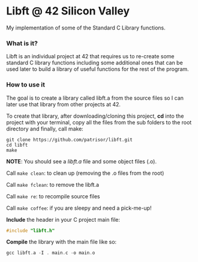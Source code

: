 # Libft @ 42 Silicon Valley
My implementation of some of the Standard C Library functions.
### What is it?
Libft is an individual project at 42 that requires us to re-create 
some standard C library functions including some additional ones that 
can be used later to build a library of useful functions for the rest 
of the program.
### How to use it
The goal is to create a library called libft.a from 
the source files so I can later use that library from 
other projects at 
42.

To create that library, after downloading/cloning this project, 
**cd** into the project with your terminal, copy all the files 
from the sub folders to the root directory and 
finally, call make:

	git clone https://github.com/patrisor/libft.git
	cd libft
	make

**NOTE**: You should see a *libft.a* file and some object files (.o).

Call `make clean`: to clean up (removing the .o files from the root)

Call `make fclean`: to remove the libft.a 

Call `make re`: to recompile source files

Call `make coffee`: if you are sleepy and need a pick-me-up!

**Include** the header in your C project main file:
```c
#include "libft.h"
```

**Compile** the library with the main file like so:
```c
gcc libft.a -I . main.c -o main.o
```
